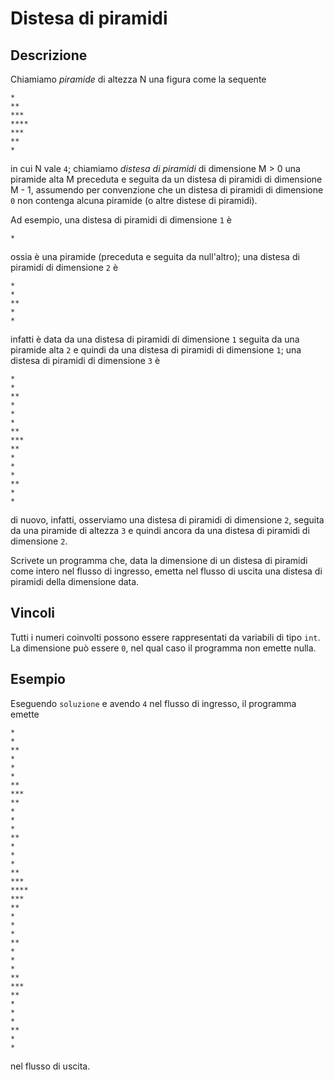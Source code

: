 Distesa di piramidi
===================

Descrizione
-----------

Chiamiamo *piramide* di altezza N una figura come la sequente

    *
    **
    ***
    ****
    ***
    **
    *

in cui N vale `4`; chiamiamo *distesa di piramidi* di dimensione M > 0 una
piramide alta M preceduta e seguita da un distesa di piramidi di dimensione
M - 1, assumendo per convenzione che un distesa di piramidi di dimensione `0`
non contenga alcuna piramide (o altre distese di piramidi).

Ad esempio, una distesa di piramidi di dimensione `1` è

    *

ossia è una piramide (preceduta e seguita da null'altro); una distesa di piramidi
di dimensione `2` è

    *
    *
    **
    *
    *

infatti è data da una distesa di piramidi di dimensione `1` seguita da una
piramide alta `2` e quindi da una distesa di piramidi di dimensione `1`; una
distesa di piramidi di dimensione `3` è

    *
    *
    **
    *
    *
    *
    **
    ***
    **
    *
    *
    *
    **
    *
    *


di nuovo, infatti, osserviamo una distesa di piramidi di dimensione `2`, seguita
da una piramide di altezza `3` e quindi ancora da una distesa di piramidi di
dimensione `2`.

Scrivete un programma che, data la dimensione di un distesa di piramidi come
intero nel flusso di ingresso, emetta nel flusso di uscita una distesa di piramidi
della dimensione data.


Vincoli
-------

Tutti i numeri coinvolti possono essere rappresentati da variabili di tipo
`int`. La dimensione può essere `0`, nel qual caso il programma non emette nulla.


Esempio
-------

Eseguendo `soluzione` e avendo `4` nel flusso di ingresso, il programma emette

    *
    *
    **
    *
    *
    *
    **
    ***
    **
    *
    *
    *
    **
    *
    *
    *
    **
    ***
    ****
    ***
    **
    *
    *
    *
    **
    *
    *
    *
    **
    ***
    **
    *
    *
    *
    **
    *
    *

nel flusso di uscita.
